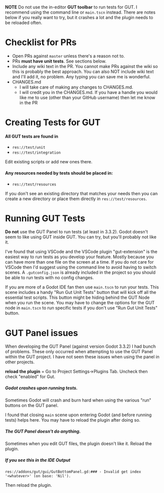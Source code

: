 __NOTE__ Do not use the in-editor __GUT toolbar__ to run tests for GUT.  I recommend using the command line or `main.tscn` instead.  There are notes below if you really want to try, but it crashes a lot and the plugin needs to be reloaded often.


# Checklist for PRs
* Open PRs against `master` unless there's a reason not to.
* PRs __must have unit tests__.  See sections below.
* Include any wiki text in the PR.  You cannot make PRs against the wiki so this is probably the best approach.  You can also NOT include wiki text and I'll add it, no problem.  Any typing you can save me is wonderful.
* CHANGES.md
  * I will take care of making any changes to CHANGES.md.
  * I will credit you in the CHANGES.md.  If you have a handle you would like me to use (other than your GitHub username) then let me know in the PR

# Creating Tests for GUT
#### All GUT tests are found in
* `res://test/unit`
* `res://test/integration`

Edit existing scripts or add new ones there.

#### Any resources needed by tests should be placed in:
* `res://test/resources`

If you don't see an existing directory that matches your needs then you can create a new directory or place them directly in `res://test/resources`.


# Running GUT Tests
__Do not__ use the GUT Panel to run tests (at least in 3.3.2).  Godot doesn't seem to like using GUT inside GUT.  You can try, but you'll probably not like it.

I've found that using VSCode and the VSCode plugin "gut-extension" is the easiest way to run tests as you develop your feature.  Mostly because you can have more than one file on the screen at a time.  If you do not care for VSCode then I'd suggest using the command line to avoid having to switch scenes.  A `.gutconfig.json` is already included in the project so you should be able to run tests with no config changes.

If you are more of a Godot IDE fan then use `main.tscn` to run your tests. This scene includes a handy "Run Gut Unit Tests" button that will kick off all the essential test scripts.  This button might be hiding behind the GUT Node when you run the scene.  You may have to change the options for the GUT node in `main.tscn` to run specific tests if you don't use "Run Gut Unit Tests" button.


# GUT Panel issues
When developing the GUT Panel (against version Godot 3.3.2) I had bunch of problems.  These only occurred when attempting to use the GUT Panel within the GUT project.  I have not seen these issues when using the panel in other projects.

__reload the plugin__  = Go to Project Settings->Plugins Tab.  Uncheck then check "enabled" for Gut.

##### Godot crashes upon running tests.
Sometimes Godot will crash and burn hard when using the various "run" buttons on the GUT panel.

I found that closing `main` scene upon entering Godot (and before running tests) helps here.  You may have to reload the plugin after doing so.

##### The GUT Panel doesn't do anything.
Sometimes when you edit GUT files, the plugin doesn't like it.  Reload the plugin.

##### If you see this in the IDE Output
```
res://addons/gut/gui/GutBottomPanel.gd:### - Invalid get index '<whatever>' (on base: 'Nil').
```
Then reload the plugin.
